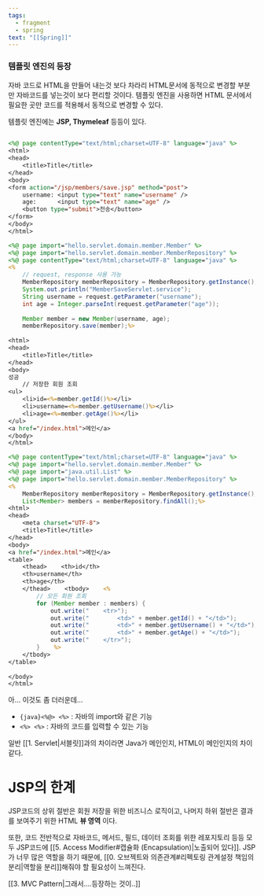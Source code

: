 ```yaml
---
tags:
  - fragment
  - spring
text: "[[Spring]]"
---
```

### 템플릿 엔진의 등장
자바 코드로 HTML을 만들어 내는것 보다 차라리 HTML문서에 동적으로 변경할 부분만 자바코드를 넣는것이 보다 편리할 것이다.
템플릿 엔진을 사용하면 HTML 문서에서 필요한 곳만 코드를 적용해서 동적으로 변경할 수 있다.

템플릿 엔진에는 **JSP, Thymeleaf** 등등이 있다.

~~~jsp title:new-form
  
<%@ page contentType="text/html;charset=UTF-8" language="java" %>  
<html>  
<head>  
    <title>Title</title>  
</head>  
<body>  
<form action="/jsp/members/save.jsp" method="post">  
    username: <input type="text" name="username" />  
    age:      <input type="text" name="age" />  
    <button type="submit">전송</button>  
</form>  
</body>  
</html>
~~~

~~~jsp title:"save"
<%@ page import="hello.servlet.domain.member.Member" %>  
<%@ page import="hello.servlet.domain.member.MemberRepository" %>  
<%@ page contentType="text/html;charset=UTF-8" language="java" %>  
<%  
    // request, response 사용 가능  
    MemberRepository memberRepository = MemberRepository.getInstance();  
    System.out.println("MemberSaveServlet.service");  
    String username = request.getParameter("username");  
    int age = Integer.parseInt(request.getParameter("age"));  
  
    Member member = new Member(username, age);  
    memberRepository.save(member);%>  
  
<html>  
<head>  
    <title>Title</title>  
</head>  
<body>  
성공  
	// 저장한 회원 조회
<ul>  
    <li>id=<%=member.getId()%></li>  
    <li>username=<%=member.getUsername()%></li>  
    <li>age=<%=member.getAge()%></li>  
</ul>  
<a href="/index.html">메인</a>  
</body>  
</html>
~~~

~~~jsp title:"members"
<%@ page contentType="text/html;charset=UTF-8" language="java" %>  
<%@ page import="hello.servlet.domain.member.Member" %>  
<%@ page import="java.util.List" %>  
<%@ page import="hello.servlet.domain.member.MemberRepository" %>  
<%  
    MemberRepository memberRepository = MemberRepository.getInstance();  
    List<Member> members = memberRepository.findAll();%>  
<html>  
<head>  
    <meta charset="UTF-8">  
    <title>Title</title>  
</head>  
<body>  
<a href="/index.html">메인</a>  
<table>  
    <thead>    <th>id</th>  
    <th>username</th>  
    <th>age</th>  
    </thead>    <tbody>    <%  
	    // 모든 회원 조회
        for (Member member : members) {  
            out.write("    <tr>");  
            out.write("        <td>" + member.getId() + "</td>");  
            out.write("        <td>" + member.getUsername() + "</td>");  
            out.write("        <td>" + member.getAge() + "</td>");  
            out.write("    </tr>");  
        }    %>  
    </tbody>  
</table>  
  
</body>  
</html>
~~~
아... 이것도 좀 더러운데...

- `{java}<%@> <%>` : 자바의 import와 같은 기능
- `<%> <%>` : 자바의 코드를 입력할 수 있는 기능

일반 [[1. Servlet|서블릿]]과의 차이라면 Java가 메인인지, HTML이 메인인지의 차이 같다.

# JSP의 한계

JSP코드의 상위 절반은 회원 저장을 위한 비즈니스 로직이고,
나머지 하위 절반은 결과를 보여주기 위한 HTML **뷰 영역** 이다.

또한, 코드 전반적으로 자바코드, 메서드, 필드, 데이터 조회를 위한 레포지토리 등등 모두 JSP코드에 [[5. Access Modifier#캡슐화 (Encapsulation)|노출되어 있다]].
JSP가 너무 많은 역할을 하기 때문에, [[0. 오브젝트와 의존관계#리펙토링 관계설정 책임의 분리|역할을 분리]]해줘야 할 필요성이 느껴진다.

[[3. MVC Pattern|그래서....등장하는 것이..]]
